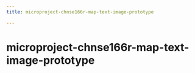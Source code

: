```yaml
---
title: microproject-chnse166r-map-text-image-prototype

---
```


# microproject-chnse166r-map-text-image-prototype